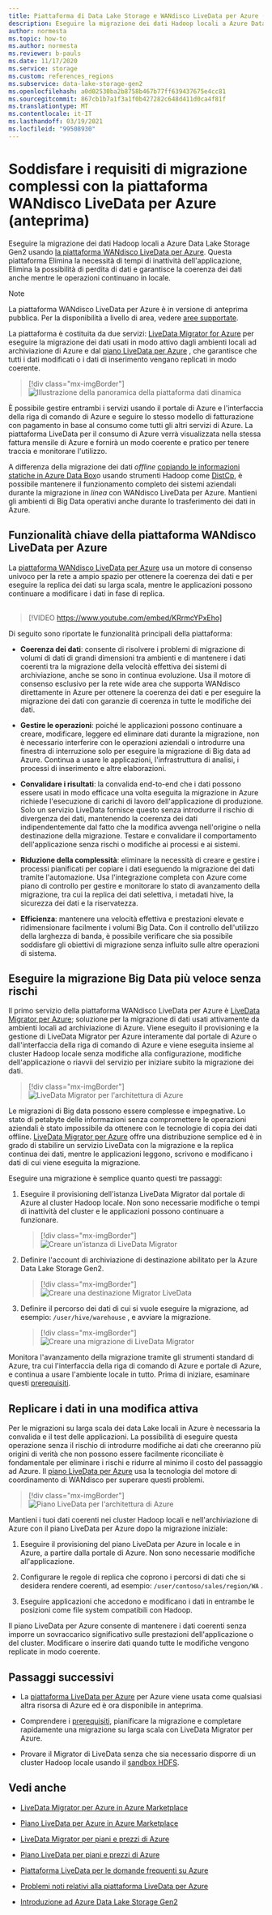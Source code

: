 ```yaml
---
title: Piattaforma di Data Lake Storage e WANdisco LiveData per Azure (anteprima)
description: Eseguire la migrazione dei dati Hadoop locali a Azure Data Lake Storage Gen2 usando la piattaforma WANdisco LiveData per Azure.
author: normesta
ms.topic: how-to
ms.author: normesta
ms.reviewer: b-pauls
ms.date: 11/17/2020
ms.service: storage
ms.custom: references_regions
ms.subservice: data-lake-storage-gen2
ms.openlocfilehash: a0d02530ba2b8758b467b77ff639437675e4cc81
ms.sourcegitcommit: 867cb1b7a1f3a1f0b427282c648d411d0ca4f81f
ms.translationtype: MT
ms.contentlocale: it-IT
ms.lasthandoff: 03/19/2021
ms.locfileid: "99508930"
---
```

# <a name="meet-demanding-migration-requirements-with-wandisco-livedata-platform-for-azure-preview"></a>Soddisfare i requisiti di migrazione complessi con la piattaforma WANdisco LiveData per Azure (anteprima)

Eseguire la migrazione dei dati Hadoop locali a Azure Data Lake Storage Gen2 usando [la piattaforma WANdisco LiveData per Azure](https://docs.wandisco.com/live-data-platform/docs/landing/). Questa piattaforma Elimina la necessità di tempi di inattività dell'applicazione, Elimina la possibilità di perdita di dati e garantisce la coerenza dei dati anche mentre le operazioni continuano in locale.  

> [!NOTE]
> La piattaforma WANdisco LiveData per Azure è in versione di anteprima pubblica. Per la disponibilità a livello di area, vedere [aree supportate](https://docs.wandisco.com/live-data-platform/docs/prereq#supported-regions).

La piattaforma è costituita da due servizi: [LiveData Migrator for Azure](https://www.wandisco.com/products/livedata-migrator-for-azure) per eseguire la migrazione dei dati usati in modo attivo dagli ambienti locali ad archiviazione di Azure e dal [piano LiveData per Azure](https://www.wandisco.com/products/livedata-plane-for-azure) , che garantisce che tutti i dati modificati o i dati di inserimento vengano replicati in modo coerente. 

> [!div class="mx-imgBorder"]
> ![Illustrazione della panoramica della piattaforma dati dinamica](./media/migrate-gen2-wandisco-live-data-platform/live-data-platform-overview.png)

È possibile gestire entrambi i servizi usando il portale di Azure e l'interfaccia della riga di comando di Azure e seguire lo stesso modello di fatturazione con pagamento in base al consumo come tutti gli altri servizi di Azure. La piattaforma LiveData per il consumo di Azure verrà visualizzata nella stessa fattura mensile di Azure e fornirà un modo coerente e pratico per tenere traccia e monitorare l'utilizzo.

A differenza della migrazione dei dati _offline_ [copiando le informazioni statiche in Azure Data Box](./data-lake-storage-migrate-on-premises-hdfs-cluster.md)o usando strumenti Hadoop come [DistCp](https://hadoop.apache.org/docs/current/hadoop-distcp/DistCp.html), è possibile mantenere il funzionamento completo dei sistemi aziendali durante la migrazione in _linea_ con WANdisco LiveData per Azure. Mantieni gli ambienti di Big Data operativi anche durante lo trasferimento dei dati in Azure.

## <a name="key-features-of-wandisco-livedata-platform-for-azure"></a>Funzionalità chiave della piattaforma WANdisco LiveData per Azure

La [piattaforma WANdisco LiveData per Azure](https://docs.wandisco.com/live-data-platform/docs/landing/) usa un motore di consenso univoco per la rete a ampio spazio per ottenere la coerenza dei dati e per eseguire la replica dei dati su larga scala, mentre le applicazioni possono continuare a modificare i dati in fase di replica. <br><br>

>[!VIDEO https://www.youtube.com/embed/KRrmcYPxEho] 

Di seguito sono riportate le funzionalità principali della piattaforma:

- **Coerenza dei dati**: consente di risolvere i problemi di migrazione di volumi di dati di grandi dimensioni tra ambienti e di mantenere i dati coerenti tra la migrazione della velocità effettiva dei sistemi di archiviazione, anche se sono in continua evoluzione. Usa il motore di consenso esclusivo per la rete wide area che supporta WANdisco direttamente in Azure per ottenere la coerenza dei dati e per eseguire la migrazione dei dati con garanzie di coerenza in tutte le modifiche dei dati.

- **Gestire le operazioni**: poiché le applicazioni possono continuare a creare, modificare, leggere ed eliminare dati durante la migrazione, non è necessario interferire con le operazioni aziendali o introdurre una finestra di interruzione solo per eseguire la migrazione di Big data ad Azure. Continua a usare le applicazioni, l'infrastruttura di analisi, i processi di inserimento e altre elaborazioni.

- **Convalidare i risultati**: la convalida end-to-end che i dati possono essere usati in modo efficace una volta eseguita la migrazione in Azure richiede l'esecuzione di carichi di lavoro dell'applicazione di produzione. Solo un servizio LiveData fornisce questo senza introdurre il rischio di divergenza dei dati, mantenendo la coerenza dei dati indipendentemente dal fatto che la modifica avvenga nell'origine o nella destinazione della migrazione. Testare e convalidare il comportamento dell'applicazione senza rischi o modifiche ai processi e ai sistemi.

- **Riduzione della complessità**: eliminare la necessità di creare e gestire i processi pianificati per copiare i dati eseguendo la migrazione dei dati tramite l'automazione. Usa l'integrazione completa con Azure come piano di controllo per gestire e monitorare lo stato di avanzamento della migrazione, tra cui la replica dei dati selettiva, i metadati hive, la sicurezza dei dati e la riservatezza.

- **Efficienza**: mantenere una velocità effettiva e prestazioni elevate e ridimensionare facilmente i volumi Big Data. Con il controllo dell'utilizzo della larghezza di banda, è possibile verificare che sia possibile soddisfare gli obiettivi di migrazione senza influito sulle altre operazioni di sistema.

## <a name="migrate-big-data-faster-without-risk"></a>Eseguire la migrazione Big Data più veloce senza rischi

Il primo servizio della piattaforma WANdisco LiveData per Azure è [LiveData Migrator per Azure](https://www.wandisco.com/products/livedata-migrator-for-azure); soluzione per la migrazione di dati usati attivamente da ambienti locali ad archiviazione di Azure. Viene eseguito il provisioning e la gestione di LiveData Migrator per Azure interamente dal portale di Azure o dall'interfaccia della riga di comando di Azure e viene eseguita insieme al cluster Hadoop locale senza modifiche alla configurazione, modifiche dell'applicazione o riavvii del servizio per iniziare subito la migrazione dei dati.

> [!div class="mx-imgBorder"]
> ![LiveData Migrator per l'architettura di Azure](./media/migrate-gen2-wandisco-live-data-platform/live-data-migrator-architecture.png)

Le migrazioni di Big data possono essere complesse e impegnative. Lo stato di petabyte delle informazioni senza compromettere le operazioni aziendali è stato impossibile da ottenere con le tecnologie di copia dei dati offline. [LiveData Migrator per Azure](https://www.wandisco.com/products/livedata-migrator-for-azure) offre una distribuzione semplice ed è in grado di stabilire un servizio LiveData con la migrazione e la replica continua dei dati, mentre le applicazioni leggono, scrivono e modificano i dati di cui viene eseguita la migrazione.

Eseguire una migrazione è semplice quanto questi tre passaggi:

1. Eseguire il provisioning dell'istanza LiveData Migrator dal portale di Azure al cluster Hadoop locale. Non sono necessarie modifiche o tempi di inattività del cluster e le applicazioni possono continuare a funzionare.

   > [!div class="mx-imgBorder"]
   >![Creare un'istanza di LiveData Migrator](./media/migrate-gen2-wandisco-live-data-platform/create-live-data-migrator.png)

2. Definire l'account di archiviazione di destinazione abilitato per la Azure Data Lake Storage Gen2.

   > [!div class="mx-imgBorder"]
   >![Creare una destinazione Migrator LiveData](./media/migrate-gen2-wandisco-live-data-platform/create-target.png)

3. Definire il percorso dei dati di cui si vuole eseguire la migrazione, ad esempio: `/user/hive/warehouse` , e avviare la migrazione.

   > [!div class="mx-imgBorder"]
   > ![Creare una migrazione di LiveData Migrator](./media/migrate-gen2-wandisco-live-data-platform/create-migration.png)

Monitora l'avanzamento della migrazione tramite gli strumenti standard di Azure, tra cui l'interfaccia della riga di comando di Azure e portale di Azure, e continua a usare l'ambiente locale in tutto. Prima di iniziare, esaminare questi [prerequisiti](https://docs.wandisco.com/live-data-platform/docs/prereq/).

## <a name="replicate-data-under-active-change"></a>Replicare i dati in una modifica attiva

Per le migrazioni su larga scala dei data Lake locali in Azure è necessaria la convalida e il test delle applicazioni. La possibilità di eseguire questa operazione senza il rischio di introdurre modifiche ai dati che creeranno più origini di verità che non possono essere facilmente riconciliate è fondamentale per eliminare i rischi e ridurre al minimo il costo del passaggio ad Azure. Il [piano LiveData per Azure](https://www.wandisco.com/products/livedata-plane-for-azure) usa la tecnologia del motore di coordinamento di WANdisco per superare questi problemi.

> [!div class="mx-imgBorder"]
> ![Piano LiveData per l'architettura di Azure](./media/migrate-gen2-wandisco-live-data-platform/live-data-plane-architecture.png)

Mantieni i tuoi dati coerenti nei cluster Hadoop locali e nell'archiviazione di Azure con il piano LiveData per Azure dopo la migrazione iniziale:

1. Eseguire il provisioning del piano LiveData per Azure in locale e in Azure, a partire dalla portale di Azure. Non sono necessarie modifiche all'applicazione.

2. Configurare le regole di replica che coprono i percorsi di dati che si desidera rendere coerenti, ad esempio: `/user/contoso/sales/region/WA` .

3. Eseguire applicazioni che accedono e modificano i dati in entrambe le posizioni come file system compatibili con Hadoop.

Il piano LiveData per Azure consente di mantenere i dati coerenti senza imporre un sovraccarico significativo sulle prestazioni dell'applicazione o del cluster. Modificare o inserire dati quando tutte le modifiche vengono replicate in modo coerente.

## <a name="next-steps"></a>Passaggi successivi

- La [piattaforma LiveData per Azure](https://docs.wandisco.com/live-data-platform/docs/landing/) per Azure viene usata come qualsiasi altra risorsa di Azure ed è ora disponibile in anteprima. 

- Comprendere i [prerequisiti](https://docs.wandisco.com/live-data-platform/docs/prereq/), pianificare la migrazione e completare rapidamente una migrazione su larga scala con LiveData Migrator per Azure.

- Provare il Migrator di LiveData senza che sia necessario disporre di un cluster Hadoop locale usando il [sandbox HDFS](https://docs.wandisco.com/live-data-platform/docs/create-sandbox-intro/).

## <a name="see-also"></a>Vedi anche

- [LiveData Migrator per Azure in Azure Marketplace](https://azuremarketplace.microsoft.com/marketplace/apps/wandisco.ldm?tab=Overview)

- [Piano LiveData per Azure in Azure Marketplace](https://azuremarketplace.microsoft.com/marketplace/apps/wandisco.ldp?tab=Overview)

- [LiveData Migrator per piani e prezzi di Azure](https://azuremarketplace.microsoft.com/marketplace/apps/wandisco.ldm?tab=PlansAndPrice)

- [Piano LiveData per piani e prezzi di Azure](https://azuremarketplace.microsoft.com/marketplace/apps/wandisco.ldp?tab=PlansAndPrice) 

- [Piattaforma LiveData per le domande frequenti su Azure](https://docs.wandisco.com/live-data-platform/docs/faq/)

- [Problemi noti relativi alla piattaforma LiveData per Azure](https://docs.wandisco.com/live-data-platform/docs/known-issues/)

- [Introduzione ad Azure Data Lake Storage Gen2](data-lake-storage-introduction.md)